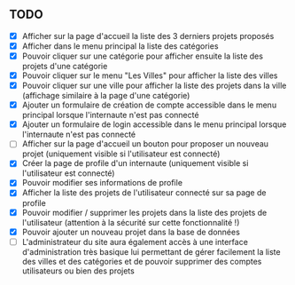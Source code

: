 ## TODO

- [x] Afficher sur la page d'accueil la liste des 3 derniers projets proposés
- [x] Afficher dans le menu principal la liste des catégories
- [x] Pouvoir cliquer sur une catégorie pour afficher ensuite la liste des projets d'une catégorie
- [X] Pouvoir cliquer sur le menu "Les Villes" pour afficher la liste des villes
- [X] Pouvoir cliquer sur une ville pour afficher la liste des projets dans la ville (affichage similaire à la page d'une catégorie)
- [X] Ajouter un formulaire de création de compte accessible dans le menu principal lorsque l'internaute n'est pas connecté
- [X] Ajouter un formulaire de login accessible dans le menu principal lorsque l'internaute n'est pas connecté
- [ ] Afficher sur la page d'accueil un bouton pour proposer un nouveau projet (uniquement visible si l'utilisateur est connecté)
- [x] Créer la page de profile d'un internaute (uniquement visible si l'utilisateur est connecté)
- [X] Pouvoir modifier ses informations de profile
- [X] Afficher la liste des projets de l'utilisateur connecté sur sa page de profile
- [x] Pouvoir modifier / supprimer les projets dans la liste des projets de l'utilisateur (attention à la sécurité sur cette fonctionnalité !)
- [x] Pouvoir ajouter un nouveau projet dans la base de données
- [ ] L'administrateur du site aura également accès à une interface d'administration très basique lui permettant de gérer facilement la liste des villes et des catégories et de pouvoir supprimer des comptes utilisateurs ou bien des projets

